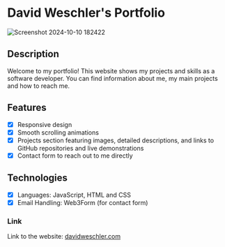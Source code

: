 # David Weschler's Portfolio

![Screenshot 2024-10-10 182422](https://github.com/user-attachments/assets/5a072735-ef11-4301-a0eb-a1f6cafc4bd8)

## Description
Welcome to my portfolio! This website shows my projects and skills as a software developer. You can find information about me, my main projects and how to reach me.

## Features
- [x] Responsive design
- [x] Smooth scrolling animations
- [x] Projects section featuring images, detailed descriptions, and links to GitHub repositories and live demonstrations
- [x] Contact form to reach out to me directly

## Technologies
- [x] Languages: JavaScript, HTML and CSS
- [x] Email Handling: Web3Form (for contact form)

### Link
Link to the website: [davidweschler.com](https://davidweschler.com/)
